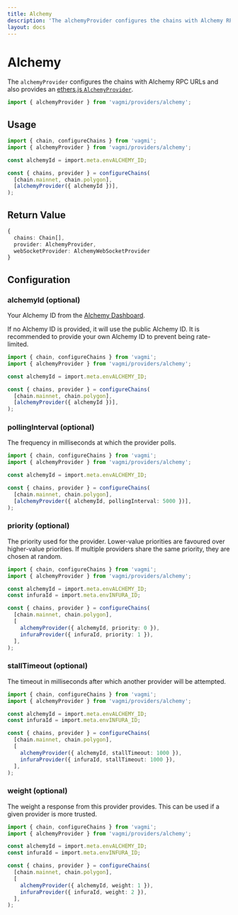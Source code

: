 ```yaml
---
title: Alchemy
description: 'The alchemyProvider configures the chains with Alchemy RPC URLs and also provides an ethers.js AlchemyProvider.'
layout: docs
---
```


# Alchemy

The `alchemyProvider` configures the chains with Alchemy RPC URLs and also provides an [ethers.js `AlchemyProvider`](https://docs.ethers.io/v5/api/providers/api-providers/#AlchemyProvider).

```ts
import { alchemyProvider } from 'vagmi/providers/alchemy';
```

## Usage

```ts
import { chain, configureChains } from 'vagmi';
import { alchemyProvider } from 'vagmi/providers/alchemy';

const alchemyId = import.meta.envALCHEMY_ID;

const { chains, provider } = configureChains(
  [chain.mainnet, chain.polygon],
  [alchemyProvider({ alchemyId })],
);
```

## Return Value

```ts
{
  chains: Chain[],
  provider: AlchemyProvider,
  webSocketProvider: AlchemyWebSocketProvider
}
```

## Configuration

### alchemyId (optional)

Your Alchemy ID from the [Alchemy Dashboard](https://dashboard.alchemyapi.io/).

If no Alchemy ID is provided, it will use the public Alchemy ID. It is recommended to provide your own Alchemy ID to prevent being rate-limited.

```ts {8}
import { chain, configureChains } from 'vagmi';
import { alchemyProvider } from 'vagmi/providers/alchemy';

const alchemyId = import.meta.envALCHEMY_ID;

const { chains, provider } = configureChains(
  [chain.mainnet, chain.polygon],
  [alchemyProvider({ alchemyId })],
);
```

### pollingInterval (optional)

The frequency in milliseconds at which the provider polls.

```ts
import { chain, configureChains } from 'vagmi';
import { alchemyProvider } from 'vagmi/providers/alchemy';

const alchemyId = import.meta.envALCHEMY_ID;

const { chains, provider } = configureChains(
  [chain.mainnet, chain.polygon],
  [alchemyProvider({ alchemyId, pollingInterval: 5000 })],
);
```

### priority (optional)

The priority used for the provider. Lower-value priorities are favoured over higher-value priorities. If multiple providers share the same priority, they are chosen at random.

```ts
import { chain, configureChains } from 'vagmi';
import { alchemyProvider } from 'vagmi/providers/alchemy';

const alchemyId = import.meta.envALCHEMY_ID;
const infuraId = import.meta.envINFURA_ID;

const { chains, provider } = configureChains(
  [chain.mainnet, chain.polygon],
  [
    alchemyProvider({ alchemyId, priority: 0 }),
    infuraProvider({ infuraId, priority: 1 }),
  ],
);
```

### stallTimeout (optional)

The timeout in milliseconds after which another provider will be attempted.

```ts
import { chain, configureChains } from 'vagmi';
import { alchemyProvider } from 'vagmi/providers/alchemy';

const alchemyId = import.meta.envALCHEMY_ID;
const infuraId = import.meta.envINFURA_ID;

const { chains, provider } = configureChains(
  [chain.mainnet, chain.polygon],
  [
    alchemyProvider({ alchemyId, stallTimeout: 1000 }),
    infuraProvider({ infuraId, stallTimeout: 1000 }),
  ],
);
```

### weight (optional)

The weight a response from this provider provides. This can be used if a given provider is more trusted.

```ts
import { chain, configureChains } from 'vagmi';
import { alchemyProvider } from 'vagmi/providers/alchemy';

const alchemyId = import.meta.envALCHEMY_ID;
const infuraId = import.meta.envINFURA_ID;

const { chains, provider } = configureChains(
  [chain.mainnet, chain.polygon],
  [
    alchemyProvider({ alchemyId, weight: 1 }),
    infuraProvider({ infuraId, weight: 2 }),
  ],
);
```
